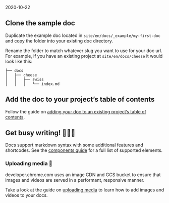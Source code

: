 2020-10-22

## Clone the sample doc

Duplicate the example doc located in `site/en/docs/_example/my-first-doc` and copy the folder into your existing doc directory.

Rename the folder to match whatever slug you want to use for your doc url. For example, if you have an existing project at `site/en/docs/cheese` it would look like this:

    ├── docs
    │   ├── cheese
    │   │   ├── swiss
    │   │   │   └── index.md

## Add the doc to your project’s table of contents

Follow the guide on [adding your doc to an existing project’s table of contents](/docs/handbook/how-to/add-a-project/#configure-the-table-of-contents-for-your-project).

## Get busy writing! 👩🏽‍💻

Docs support markdown syntax with some additional features and shortcodes. See the [components guide](/docs/handbook/components/) for a full list of supported elements.

### Uploading media 📸

developer.chrome.com uses an image CDN and GCS bucket to ensure that images and videos are served in a performant, responsive manner.

Take a look at the guide on [uploading media](/docs/handbook/how-to/add-media) to learn how to add images and videos to your docs.
